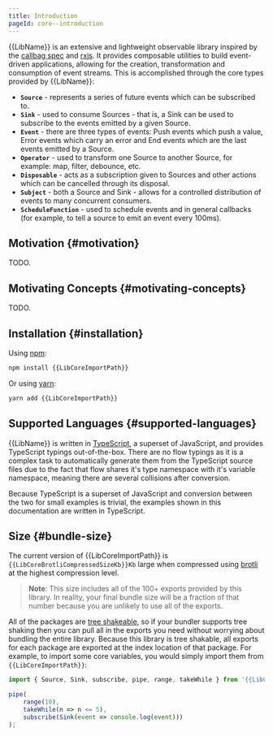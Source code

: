 ```yaml
---
title: Introduction
pageId: core--introduction
---
```


{{LibName}} is an extensive and lightweight observable library inspired by the
[callbag spec][callbag] and [rxjs][]. It provides composable utilities to build
event-driven applications, allowing for the creation, transformation and
consumption of event streams. This is accomplished through the core types
provided by {{LibName}}:

[callbag]: https://staltz.com/why-we-need-callbags.html
[rxjs]: https://rxjs-dev.firebaseapp.com/guide/overview

- **`Source`** - represents a series of future events which can be subscribed to.
- **`Sink`** - used to consume Sources - that is, a Sink can be used to subscribe
  to the events emitted by a given Source.
- **`Event`** - there are three types of events: Push events which push a value,
  Error events which carry an error and End events which are the last events emitted by a Source.
- **`Operator`** - used to transform one Source to another Source, for example:
  map, filter, debounce, etc.
- **`Disposable`** - acts as a subscription given to Sources and other actions
  which can be cancelled through its disposal.
- **`Subject`** - both a Source and Sink - allows for a controlled distribution of
  events to many concurrent consumers.
- **`ScheduleFunction`** - used to schedule events and in general callbacks (for example,
  to tell a source to emit an event every 100ms).

## Motivation {#motivation}

TODO.

## Motivating Concepts {#motivating-concepts}

TODO.

## Installation {#installation}

Using [npm][]:

```bash
npm install {{LibCoreImportPath}}
```

Or using [yarn][]:

```bash
yarn add {{LibCoreImportPath}}
```

[npm]: https://www.npmjs.com/get-npm
[yarn]: https://classic.yarnpkg.com/en/docs/install

## Supported Languages {#supported-languages}

{{LibName}} is written in [TypeScript][], a superset of JavaScript, and provides
TypeScript typings out-of-the-box. There are no flow typings as it is a
complex task to automatically generate them from the TypeScript source files
due to the fact that flow shares it's type namespace with it's variable
namespace, meaning there are several collisions after conversion.

Because TypeScript is a superset of JavaScript and conversion between the two
for small examples is trivial, the examples shown in this documentation are
written in TypeScript.

[TypeScript]: https://www.typescriptlang.org/

## Size {#bundle-size}

The current version of {{LibCoreImportPath}} is
`{{LibCoreBrotliCompressedSizeKb}}Kb` large when compressed using [brotli][] at
the highest compression level.

> **Note**: This size includes all of the 100+ exports provided by this library.
> In reality, your final bundle size will be a fraction of that number because
> you are unlikely to use all of the exports.

[brotli]: https://caniuse.com/brotli

All of the packages are [tree shakeable][Tree Shaking], so if your bundler
supports tree shaking then you can pull all in the exports you need without
worrying about bundling the entire library. Because this library is tree
shakable, all exports for each package are exported at the index location of
that package. For example, to import some core variables, you would simply
import them from `{{LibCoreImportPath}}`:

```ts
import { Source, Sink, subscribe, pipe, range, takeWhile } from '{{LibCoreImportPath}}';

pipe(
    range(10),
    takeWhile(n => n <= 5),
    subscribe(Sink(event => console.log(event)))
);
```

[Tree Shaking]: https://webpack.js.org/guides/tree-shaking/
